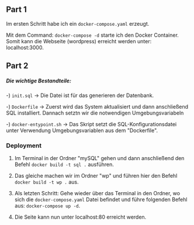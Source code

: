 ## Part 1

Im ersten Schritt habe ich ein `docker-compose.yaml` erzeugt.

Mit dem Command: `docker-compose -d` starte ich den Docker Container. Somit kann die Webseite (wordpress) erreicht werden unter: localhost:3000.

## Part 2

##### Die wichtige Bestandteile: 
-) `init.sql` -> Die Datei ist für das generieren der Datenbank.

-) `Dockerfile` -> Zuerst wird das System aktualisiert und dann anschließend SQL installiert.
   Dannach setztn wir die notwendigen Umgebungsvariabeln

-) `docker-entypoint.sh` -> Das Skript setzt die SQL-Konfigurationsdatei unter Verwendung Umgebungsvariablen aus dem "Dockerfile".

### Deployment

1. Im Terminal in der Ordner "mySQL" gehen und dann anschließend den Befehl `docker build -t sql .` ausführen. 

2. Das gleiche machen wir im Ordner "wp" und führen hier den Befehl `docker build -t wp .` aus.

3. Als letzten Schritt: Gehe wieder über das Terminal in den Ordner, wo sich die `docker-compose.yaml` Datei befindet und führe folgenden Befehl aus: `docker-compose up -d`.

4. Die Seite kann nun unter localhost:80 erreicht werden.